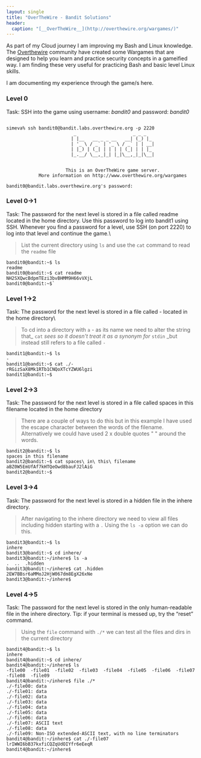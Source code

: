 ```yaml
---
layout: single
title: "OverTheWire - Bandit Solutions"
header:
  caption: "[__OverTheWire__](http://overthewire.org/wargames/)"
---
```


As part of my Cloud journey I am improving my Bash and Linux knowledge.
The [Overthewire](https://overthewire.org/wargames/) community have created some Wargames that are designed to help you learn and practice security concepts in a gameified way.  I am finding these very useful for practicing Bash and basic level Linux skills.

I am documenting my experience through the game/s here.

### Level 0

Task: SSH into the game using username: _bandit0_ and password: _bandit0_

```console

simeva% ssh bandit0@bandit.labs.overthewire.org -p 2220
                         _                     _ _ _
                        | |__   __ _ _ __   __| (_) |_
                        | '_ \ / _` | '_ \ / _` | | __|
                        | |_) | (_| | | | | (_| | | |_
                        |_.__/ \__,_|_| |_|\__,_|_|\__|


                      This is an OverTheWire game server.
            More information on http://www.overthewire.org/wargames

bandit0@bandit.labs.overthewire.org's password:
```

### Level 0->1

Task: The password for the next level is stored in a file called readme located in the home directory. Use this password to log into bandit1 using SSH. Whenever you find a password for a level, use SSH (on port 2220) to log into that level and continue the game.\


> List the current directory using `ls` and use the `cat` command to read the `readme` file


```console
bandit0@bandit:~$ ls
readme
bandit0@bandit:~$ cat readme
NH2SXQwcBdpmTEzi3bvBHMM9H66vVXjL
bandit0@bandit:~$`
```

### Level 1->2

Task: The password for the next level is stored in a file called - located in the home directory\

> To cd into a directory with `a` - as its name we need to alter the string that_ `cat` _sees so it doesn't treat it as a synonym for_ `stdin` _but instead still refers to a file called `-`

```console
bandit1@bandit:~$ ls
-
bandit1@bandit:~$ cat ./-
rRGizSaX8Mk1RTb1CNQoXTcYZWU6lgzi
bandit1@bandit:~$
```

### Level 2->3

Task: The password for the next level is stored in a file called spaces in this filename located in the home directory

> There are a couple of ways to do this but in this example I have used the escape character between the words of the filename. Alternatively we could have used 2 x double quotes " " around the words.

```console
bandit2@bandit:~$ ls
spaces in this filename
bandit2@bandit:~$ cat spaces\ in\ this\ filename
aBZ0W5EmUfAf7kHTQeOwd8bauFJ2lAiG
bandit2@bandit:~$
```

### Level 3->4

Task: The password for the next level is stored in a hidden file in the inhere directory.

> After navigating to the inhere directory we need to view all files including hidden starting with a `.` Using the `ls -a` option we can do this.

```console
bandit3@bandit:~$ ls
inhere
bandit3@bandit:~$ cd inhere/
bandit3@bandit:~/inhere$ ls -a
.  ..  .hidden
bandit3@bandit:~/inhere$ cat .hidden
2EW7BBsr6aMMoJ2HjW067dm8EgX26xNe
bandit3@bandit:~/inhere$
```

### Level 4->5

Task: The password for the next level is stored in the only human-readable file in the inhere directory. Tip: if your terminal is messed up, try the “reset” command.

> Using the `file` command with `./*` we can test all the files and dirs in the current directory

```console
bandit4@bandit:~$ ls
inhere
bandit4@bandit:~$ cd inhere/
bandit4@bandit:~/inhere$ ls
-file00  -file01  -file02  -file03  -file04  -file05  -file06  -file07  -file08  -file09
bandit4@bandit:~/inhere$ file ./*
./-file00: data
./-file01: data
./-file02: data
./-file03: data
./-file04: data
./-file05: data
./-file06: data
./-file07: ASCII text
./-file08: data
./-file09: Non-ISO extended-ASCII text, with no line terminators
bandit4@bandit:~/inhere$ cat ./-file07
lrIWWI6bB37kxfiCQZqUdOIYfr6eEeqR
bandit4@bandit:~/inhere$
```











